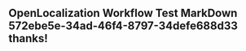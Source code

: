 <properties
ms.topic="hero-topic"
ms.test1="hero-topic"
ms.test2="test"/>

## OpenLocalization Workflow Test MarkDown 572ebe5e-34ad-46f4-8797-34defe688d33 thanks!

